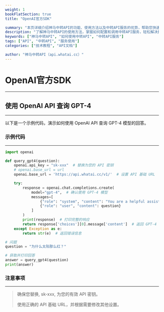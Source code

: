 ```yaml
---
weight: 1
bookFlatSection: true
title: "OpenAI官方SDK"

summary: "本页详细介绍神马中转API的功能、使用方法以及中转API服务的优势，帮助您快速上手并提升效率。"
description: "了解神马中转API的使用方法，掌握如何配置和调用中转API服务，轻松解决接口调用难题。"
keywords: ["神马中转API", "如何使用中转API", "中转API服务"]
tags: ["API", "中转API", "服务使用"]
categories: ["技术教程", "API文档"]

author: "神马中转API（api.whatai.cc）"
---
```


# OpenAI官方SDK ​
---
## 使用 OpenAI API 查询 GPT-4 
---
以下是一个示例代码，演示如何使用 OpenAI API 查询 GPT-4 模型的回答。

### 示例代码 ​
---
```python
import openai

def query_gpt4(question):
    openai.api_key = "sk-xxx"  # 替换为您的 API 密钥
    # openai.base_url = url
    openai.base_url = 'https://api.whatai.cc/v1/'  # 设置 API 基础 URL

    try:
        response = openai.chat.completions.create(
            model="gpt-4",  # 确认使用 GPT-4 模型
            messages=[
                {"role": "system", "content": "You are a helpful assistant."},
                {"role": "user", "content": question}
            ]
        )
        print(response)  # 打印完整的响应
        return response['choices'][0].message['content']  # 返回 GPT-4 的回答
    except Exception as e:
        return str(e)  # 返回错误信息

# 问题
question = "为什么太阳那么红？"

# 获取并打印回答
answer = query_gpt4(question)
print(answer)

```

### 注意事项 ​
---
>确保您替换, sk-xxx, 为您的有效 API 密钥。
>
>使用正确的 API 基础 URL，并根据需要修改其他设置。